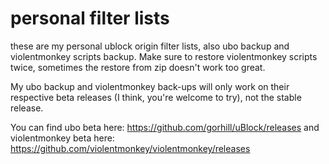 # personal filter lists
these are my personal ublock origin filter lists, also ubo backup and violentmonkey scripts backup.
Make sure to restore violentmonkey scripts twice, sometimes the restore from zip doesn't work too great.

My ubo backup and violentmonkey back-ups will only work on their respective beta releases (I think, you're welcome to try), not the stable release.

You can find ubo beta here:
https://github.com/gorhill/uBlock/releases
and violentmonkey beta here:
https://github.com/violentmonkey/violentmonkey/releases
